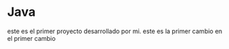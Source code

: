 # Java
este es el primer proyecto desarrollado por mi.
este es la primer cambio en el primer cambio
